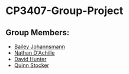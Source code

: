 # CP3407-Group-Project

## Group Members:
- [Bailey Johannsmann](www.github.com/Bailey-Johannsmann)
- [Nathan D'Achille](www.github.com/Nathan-Dachille)
- [David Hunter](www.github.com/Dav0-12)
- [Quinn Stocker](www.github.com/Quinn-Stocker)
